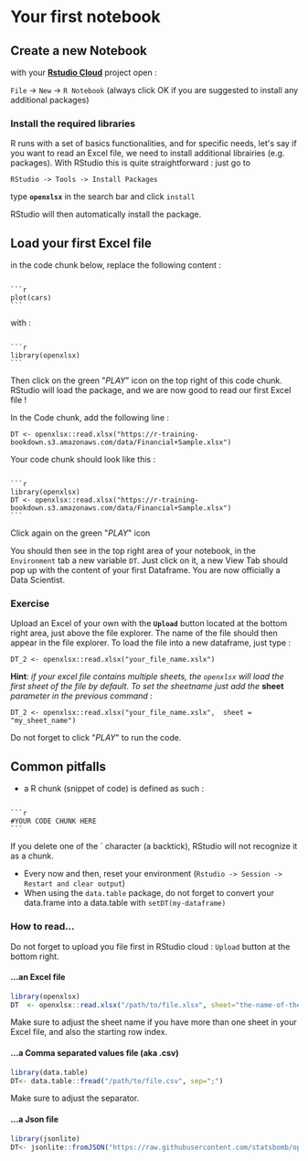 # Your first notebook 


## Create a new Notebook
with your [**Rstudio Cloud**](https://rstudio.cloud) project open :

`File` -> `New` -> `R Notebook` 
(always click OK if you are suggested to install any additional packages)

### Install the required libraries
R runs with a set of basics functionalities, and for specific needs, let's say if you want to read an Excel file, we need to install additional librairies (e.g. packages).
With RStudio this is quite straightforward : just go to 

`RStudio -> Tools -> Install Packages` 

type **`openxlsx`** in the search bar and click `install`

RStudio will then automatically install the package.

## Load your first Excel file

in the code chunk below, replace the following content :

````

```r
plot(cars)
```
````
with :

````

```r
library(openxlsx)
```
````

Then click on the green "*PLAY*" icon on the top right of this code chunk.
RStudio will load the package, and we are now good to read our first Excel file !


In the Code chunk, add the following line :

`DT <- openxlsx::read.xlsx("https://r-training-bookdown.s3.amazonaws.com/data/Financial+Sample.xlsx")`


Your code chunk should look like this :


````

```r
library(openxlsx)
DT <- openxlsx::read.xlsx("https://r-training-bookdown.s3.amazonaws.com/data/Financial+Sample.xlsx")
```
````

Click again on the green "*PLAY*" icon

You should then see in the top right area of your notebook, in the `Environment` tab a new variable `DT`. Just click on it, a new View Tab should pop up with the content of your first Dataframe. You are now officially a Data Scientist. 


### Exercise

Upload an Excel of your own with the **`Upload`** button located at the bottom right area, just above the file explorer.
The name of the file should then appear in the file explorer.
To load the file into a new dataframe, just type :

`DT_2 <- openxlsx::read.xlsx("your_file_name.xslx")`

**Hint**: *if your excel file contains multiple sheets, the `openxlsx` will load the first sheet of the file by default.
To set the sheetname just add the* **sheet** *parameter in the previous command* :

`DT_2 <- openxlsx::read.xlsx("your_file_name.xslx",  sheet = "my_sheet_name")`

Do not forget to click "*PLAY*" to run the code.


## Common pitfalls
- a R chunk (snippet of code) is defined as such :

````

```r
#YOUR CODE CHUNK HERE
```
````

If you delete one of the ` character (a backtick), RStudio will not recognize it as a chunk.

- Every now and then, reset your environment (`Rstudio -> Session -> Restart and clear output`)
- When using the `data.table` package, do not forget to convert your data.frame into a data.table with `setDT(my-dataframe)`



### How to read...
Do not forget to upload you file first in RStudio cloud 
: `Upload` button at the bottom right.


#### ...an Excel file


```r
library(openxlsx)
DT  <- openxlsx::read.xlsx("/path/to/file.xlsx", sheet="the-name-of-the-sheet",startRow=1)
```

Make sure to adjust the sheet name if you have more than one sheet in your Excel file, and also the starting row index.

#### ...a Comma separated values file (aka .csv)


```r
library(data.table)
DT<- data.table::fread("/path/to/file.csv", sep=";")
```

Make sure to adjust the separator.

#### ...a Json file


```r
library(jsonlite)
DT<- jsonlite::fromJSON("https://raw.githubusercontent.com/statsbomb/open-data/master/data/competitions.json",flatten = T)
```



  
